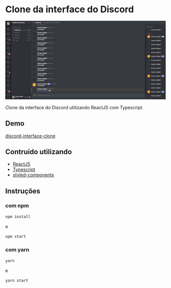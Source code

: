 # Clone da interface do Discord

![Imagem do layout](https://raw.githubusercontent.com/GSTV270/discord_layout_clone/master/interface.JPG)

Clone da interface do Discord utilizando ReactJS com Typescript.

## Demo
[discord-interface-clone](https://discord-interface-clone.netlify.app/)

## Contruído utilizando
* [ReactJS](https://github.com/facebook/react)
* [Typescript](https://github.com/microsoft/TypeScript)
* [styled-components](https://github.com/styled-components/styled-components)

## Instruções

### com npm

```sh
npm install
```
e

```sh
npm start
```

### com yarn

```sh
yarn
```
e

```sh
yarn start
```
